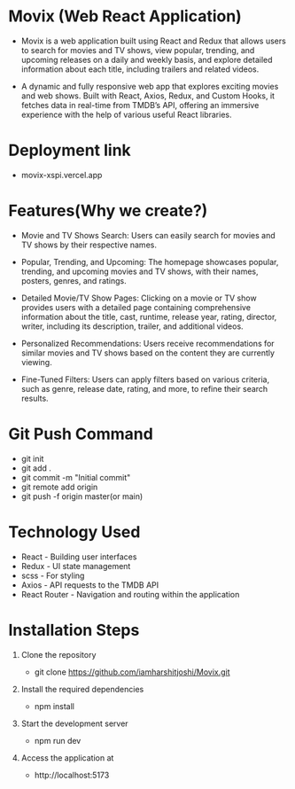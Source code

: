 # Movix (Web React Application)

- Movix is a web application built using React and Redux that allows users to search for movies and TV shows, view popular, trending, and upcoming releases on a daily and weekly basis, and explore detailed information about each title, including trailers and related videos.

- A dynamic and fully responsive web app that explores exciting movies and web shows. Built with React, Axios, Redux, and Custom Hooks, it fetches data in real-time from TMDB’s API, offering an immersive experience with the help of various useful React libraries.
  
# Deployment link
- movix-xspi.vercel.app
  
# Features(Why we create?)
- Movie and TV Shows Search: Users can easily search for movies and TV shows by their respective names.

- Popular, Trending, and Upcoming: The homepage showcases popular, trending, and upcoming movies and TV shows, with their names, posters, genres, and ratings.

- Detailed Movie/TV Show Pages: Clicking on a movie or TV show provides users with a detailed page containing comprehensive information about the title, cast, runtime, release year, rating, director, writer, including its description, trailer, and additional videos.

- Personalized Recommendations: Users receive recommendations for similar movies and TV shows based on the content they are currently viewing.

- Fine-Tuned Filters: Users can apply filters based on various criteria, such as genre, release date, rating, and more, to refine their search results.


# Git Push Command
- git init
- git add .
- git commit -m "Initial commit"
- git remote add origin <project url>
- git push -f origin master(or main)

# Technology Used
- React - Building user interfaces
- Redux - UI state management
- scss - For styling
- Axios - API requests to the TMDB API
- React Router - Navigation and routing within the application

# Installation Steps

1. Clone the repository
   - git clone https://github.com/iamharshitjoshi/Movix.git
     
2. Install the required dependencies
   - npm install
  
3. Start the development server
   - npm run dev
     
4. Access the application at
   - http://localhost:5173

